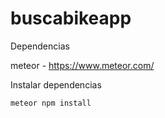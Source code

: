 # buscabikeapp

Dependencias

meteor - https://www.meteor.com/

Instalar dependencias

```
meteor npm install

```